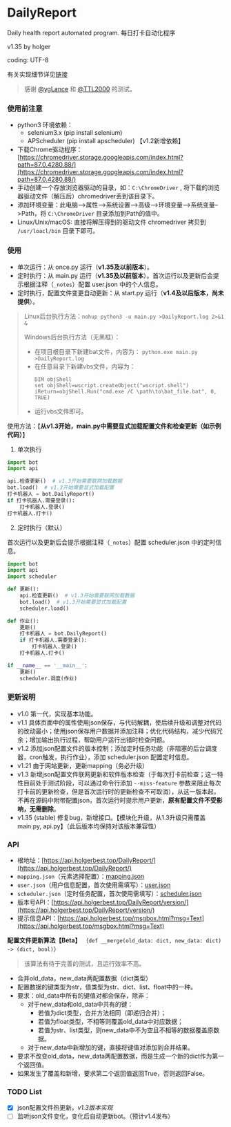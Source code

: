 # DailyReport

Daily health report automated program. 每日打卡自动化程序

v1.35 by holger

coding: UTF-8

有关实现细节详见[链接](https://holgerbest.top/2021/01/19/python-selenium/)

> 感谢 [@ygLance](https://github.com/ygLance) 和 [@TTL2000](https://github.com/TTL2000) 的测试。

### 使用前注意

- python3 环境依赖：
  - selenium3.x (pip install selenium)
  - APScheduler (pip install apscheduler) 【v1.2新增依赖】
- 下载Chrome驱动程序：[https://chromedriver.storage.googleapis.com/index.html?path=87.0.4280.88/](https://chromedriver.storage.googleapis.com/index.html?path=87.0.4280.88/)
- 手动创建一个存放浏览器驱动的目录，如：`C:\ChromeDriver` , 将下载的浏览器驱动文件（解压后）chromedriver丢到该目录下。
- 添加环境变量：此电脑–>属性–>系统设置–>高级–>环境变量–>系统变量–>Path，将 `C:\ChromeDriver` 目录添加到Path的值中。
- Linux/Unix/macOS: 直接将解压得到的驱动文件 chromedriver 拷贝到 `/usr/loacl/bin` 目录下即可。

### 使用

- 单次运行：从 once.py 运行（**v1.35及以前版本**）。
- 定时执行：从 main.py 运行（**v1.35及以前版本**）。首次运行以及更新后会提示根据注释（`_notes`）配置 user.json 中的个人信息。
- 定时执行，配置文件变更自动更新：从 start.py 运行（**v1.4及以后版本，尚未提供**）。

> Linux后台执行方法：`nohup python3 -u main.py >DailyReport.log 2>&1 &`
> 
> Windows后台执行方法（无黑框）：
> - 在项目根目录下新建bat文件，内容为： `python.exe main.py >DailyReport.log `
> - 在任意目录下新建vbs文件，内容为：
>   ~~~vbs
>   DIM objShell
>   set objShell=wscript.createObject("wscript.shell")
>   iReturn=objShell.Run("cmd.exe /C \path\to\bat_file.bat", 0, TRUE)
>   ~~~
> - 运行vbs文件即可。

使用方法：【**从v1.3开始，main.py中需要显式加载配置文件和检查更新（如示例代码）**】

1. 单次执行

~~~python
import bot
import api

api.检查更新()  # v1.3开始需要联网加载数据
bot.load()  # v1.3开始需要显式加载配置
打卡机器人 = bot.DailyReport()
if 打卡机器人.需要登录():
    打卡机器人.登录()
打卡机器人.打卡()
~~~

2. 定时执行（默认）

首次运行以及更新后会提示根据注释（`_notes`）配置 scheduler.json 中的定时信息。

~~~python
import bot
import api
import scheduler

def 更新():
    api.检查更新()  # v1.3开始需要联网加载数据
    bot.load()  # v1.3开始需要显式加载配置
    scheduler.load()

def 作业():
    更新()
    打卡机器人 = bot.DailyReport()
    if 打卡机器人.需要登录():
        打卡机器人.登录()
    打卡机器人.打卡()

if __name__ == '__main__':
    更新()
    scheduler.调度(作业)
~~~

### 更新说明

- v1.0  第一代，实现基本功能。
- v1.1  具体页面中的属性使用json保存，与代码解耦，使后续升级和调整对代码的改动最小；使用json保存用户数据并添加注释；优化代码结构，减少代码冗余；增加输出执行过程，帮助用户运行出错时检查问题。
- v1.2  添加json配置文件的版本控制；添加定时任务功能（非阻塞的后台调度器，cron触发，执行作业），添加 scheduler.json 配置定时信息。
- v1.21 由于网站更新，更新mapping（务必升级）
- v1.3  新增json配置文件联网更新和软件版本检查（于每次打卡前检查；这一特性目前处于测试阶段，可以通过命令行添加 `--miss-feature` 参数来阻止每次打卡前的更新检查，但是首次运行时的更新检查不可取消），从这一版本起，不再在源码中附带配置json，首次运行时提示用户更新，**原有配置文件不受影响，无需删除**。
- v1.35 (stable) 修复bug，新增接口。【模块化升级，从1.3升级只需覆盖main.py, api.py】（此后版本均保持对该版本兼容性）

### API

- 根地址：[https://api.holgerbest.top/DailyReport/](https://api.holgerbest.top/DailyReport/)
- `mapping.json`（元素选择配置）：[mapping.json](https://api.holgerbest.top/DailyReport/mapping.json)
- `user.json`（用户信息配置，首次使用需填写）：[user.json](https://api.holgerbest.top/DailyReport/user.json)
- `scheduler.json`（定时任务配置，首次使用需填写）：[scheduler.json](https://api.holgerbest.top/DailyReport/scheduler.json)
- 版本号API：[https://api.holgerbest.top/DailyReport/version/](https://api.holgerbest.top/DailyReport/version/)
- 提示信息API：[https://api.holgerbest.top/msgbox.html?msg=Text](https://api.holgerbest.top/msgbox.html?msg=Text)

**配置文件更新算法【Beta】** （`def __merge(old_data: dict, new_data: dict) -> (dict, bool)`）

> 该算法有待于完善的测试，且运行效率不高。

- 合并old_data，new_data两配置数据（dict类型）
- 配置数据的键类型为str，值类型为str、dict、list、float中的一种。
- 要求：old_data中所有的键值对都会保存，除非：
  - 对于new_data和old_data中共有的键：
    - 若值为dict类型，合并方法相同（即递归合并）；
    - 若值为float类型，不相等则覆盖old_data中对应数据；
    - 若值为str、list类型，则new_data中不为空且不相等的数据覆盖原数据。
  - 对于new_data中新增加的键，直接将键值对添加到合并结果。
- 要求不改变old_data，new_data两配置数据，而是生成一个新的dict作为第一个返回值。
- 如果发生了覆盖和新增，要求第二个返回值返回True，否则返回False。

### TODO List

- [x] json配置文件热更新。*v1.3版本实现*
- [ ] 监听json文件变化，变化后自动更新bot。（预计v1.4发布）
